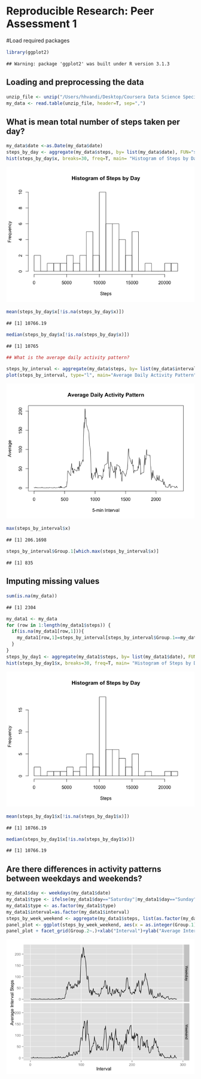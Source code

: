 # Reproducible Research: Peer Assessment 1

#Load required packages

```r
library(ggplot2)
```

```
## Warning: package 'ggplot2' was built under R version 3.1.3
```

## Loading and preprocessing the data


```r
unzip_file <- unzip("/Users/hhvandi/Desktop/Coursera Data Science Specialization/Reproducible Research/Project 1/repdata-data-activity.zip", unzip="internal")
my_data <- read.table(unzip_file, header=T, sep=",")
```

## What is mean total number of steps taken per day?

```r
my_data$date <-as.Date(my_data$date)
steps_by_day <- aggregate(my_data$steps, by= list(my_data$date), FUN="sum", na.rm=F)
hist(steps_by_day$x, breaks=30, freq=T, main= "Histogram of Steps by Day", xlab="Steps")
```

![](PA1_template_files/figure-html/unnamed-chunk-3-1.png) 

```r
mean(steps_by_day$x[!is.na(steps_by_day$x)])
```

```
## [1] 10766.19
```

```r
median(steps_by_day$x[!is.na(steps_by_day$x)])
```

```
## [1] 10765
```

```r
## What is the average daily activity pattern?
```

```r
steps_by_interval <- aggregate(my_data$steps, by= list(my_data$interval), FUN="mean", na.rm=T)
plot(steps_by_interval, type="l", main="Average Daily Activity Pattern",xlab= "5-min Interval", ylab="Average")
```

![](PA1_template_files/figure-html/unnamed-chunk-4-1.png) 

```r
max(steps_by_interval$x)
```

```
## [1] 206.1698
```

```r
steps_by_interval$Group.1[which.max(steps_by_interval$x)]
```

```
## [1] 835
```

## Imputing missing values


```r
sum(is.na(my_data))
```

```
## [1] 2304
```

```r
my_data1 <- my_data
for (row in 1:length(my_data1$steps)) {
  if(is.na(my_data1[row,1])){
    my_data1[row,1]=steps_by_interval[steps_by_interval$Group.1==my_data1[row,3],2]
  }
}
steps_by_day1 <- aggregate(my_data1$steps, by= list(my_data1$date), FUN="sum", na.rm=F)
hist(steps_by_day1$x, breaks=30, freq=T, main= "Histogram of Steps by Day", xlab="Steps")
```

![](PA1_template_files/figure-html/unnamed-chunk-5-1.png) 

```r
mean(steps_by_day1$x[!is.na(steps_by_day1$x)])
```

```
## [1] 10766.19
```

```r
median(steps_by_day1$x[!is.na(steps_by_day1$x)])
```

```
## [1] 10766.19
```

## Are there differences in activity patterns between weekdays and weekends?

```r
my_data1$day <- weekdays(my_data1$date)
my_data1$type <- ifelse(my_data1$day=="Saturday"|my_data1$day=="Sunday","Weekend","Weekday")
my_data1$type <- as.factor(my_data1$type)
my_data1$interval=as.factor(my_data1$interval)
steps_by_week_weekend <- aggregate(my_data1$steps, list(as.factor(my_data1$interval), as.factor(my_data1$type)),mean)
panel_plot <- ggplot(steps_by_week_weekend, aes(x = as.integer(Group.1), y=x)) + geom_line()
panel_plot + facet_grid(Group.2~.)+xlab("Interval")+ylab("Average Interval Steps")
```

![](PA1_template_files/figure-html/unnamed-chunk-6-1.png) 
